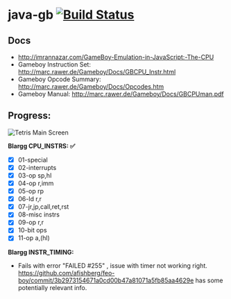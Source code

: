 # java-gb [![Build Status](https://travis-ci.org/pmcanseco/java-gb.png?branch=master)](https://travis-ci.org/pmcanseco/java-gb)

## Docs
 * http://imrannazar.com/GameBoy-Emulation-in-JavaScript:-The-CPU
 * Gameboy Instruction Set: http://marc.rawer.de/Gameboy/Docs/GBCPU_Instr.html
 * Gameboy Opcode Summary: http://marc.rawer.de/Gameboy/Docs/Opcodes.htm
 * Gameboy Manual: http://marc.rawer.de/Gameboy/Docs/GBCPUman.pdf


## Progress:
![Tetris Main Screen](https://i.imgur.com/JBRPeL2.gifv)

**Blargg CPU_INSTRS: ✅**
- [X] 01-special
- [X] 02-interrupts
- [X] 03-op sp,hl
- [X] 04-op r,imm
- [X] 05-op rp
- [X] 06-ld r,r
- [X] 07-jr,jp,call,ret,rst
- [X] 08-misc instrs
- [X] 09-op r,r
- [X] 10-bit ops
- [X] 11-op a,(hl)

**Blargg INSTR_TIMING:**
- Fails with error "FAILED #255" , issue with timer not working right. https://github.com/afishberg/feo-boy/commit/3b2973154671a0cd00b47a81071a5fb85aa4629e has some potentially relevant info.
